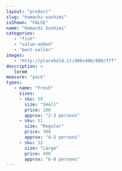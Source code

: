 ```yaml
---
layout: "product"
slug: "hamachi-sashimi"
isShown: "FALSE"
name: "Hamachi Sashimi"
categories:
   - "fish"
   - "value-added"
   - "best-seller"
images:
   - "http://placehold.it/400x400/000/fff"
description: >
   lorem
measure: "pack"
types: 
   - name: "Fresh"
     sizes: 
     - sku: 50
       size: "Small"
       price: 200
       approx: "2-3 persons"
     - sku: 51
       size: "Regular"
       price: 300
       approx: "4-5 persons"
     - sku: 52
       size: "Large"
       price: 400
       approx: "6-8 persons"
---
```

